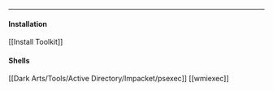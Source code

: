 -- -
#### Installation
[[Install Toolkit]]
#### Shells
[[Dark Arts/Tools/Active Directory/Impacket/psexec]]
[[wmiexec]]